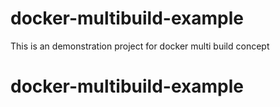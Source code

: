 # docker-multibuild-example
This is an demonstration project for docker multi build concept
# docker-multibuild-example

